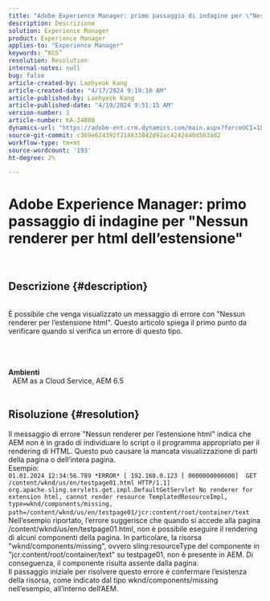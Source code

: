 ```yaml
---
title: "Adobe Experience Manager: primo passaggio di indagine per \"Nessun renderer per l’estensione html\""
description: Descrizione
solution: Experience Manager
product: Experience Manager
applies-to: "Experience Manager"
keywords: “KCS”
resolution: Resolution
internal-notes: null
bug: false
article-created-by: Laehyeok Kang
article-created-date: "4/17/2024 9:19:10 AM"
article-published-by: Laehyeok Kang
article-published-date: "4/19/2024 9:51:15 AM"
version-number: 1
article-number: KA-24080
dynamics-url: "https://adobe-ent.crm.dynamics.com/main.aspx?forceUCI=1&pagetype=entityrecord&etn=knowledgearticle&id=53599787-9bfc-ee11-a1ff-6045bd0065f9"
source-git-commit: c369e624392f218633842d92ac4242440d503ad2
workflow-type: tm+mt
source-wordcount: '193'
ht-degree: 2%

---
```


# Adobe Experience Manager: primo passaggio di indagine per &quot;Nessun renderer per html dell’estensione&quot;

  
## Descrizione {#description}

 <br>È possibile che venga visualizzato un messaggio di errore con &quot;Nessun renderer per l’estensione html&quot;. Questo articolo spiega il primo punto da verificare quando si verifica un errore di questo tipo.<br><br> <br><br>

<b>Ambienti</b>
<br>  AEM as a Cloud Service, AEM 6.5
<br> 

## Risoluzione {#resolution}

Il messaggio di errore &quot;Nessun renderer per l’estensione html&quot; indica che AEM non è in grado di individuare lo script o il programma appropriato per il rendering di HTML. Questo può causare la mancata visualizzazione di parti della pagina o dell’intera pagina. <br>Esempio: <br>`01.01.2024 12:34:56.789 *ERROR* [ 192.168.0.123 [ 0000000000000]  GET /content/wknd/us/en/testpage01.html HTTP/1.1]  org.apache.sling.servlets.get.impl.DefaultGetServlet No renderer for extension html, cannot render resource TemplatedResourceImpl, type=wknd/components/missing, path=/content/wknd/us/en/testpage01/jcr:content/root/container/text` <br>Nell’esempio riportato, l’errore suggerisce che quando si accede alla pagina /content/wknd/us/en/testpage01.html, non è possibile eseguire il rendering di alcuni componenti della pagina. In particolare, la risorsa &quot;wknd/components/missing&quot;, ovvero sling:resourceType del componente in &quot;jcr:content/root/container/text&quot; su testpage01, non è presente in AEM. Di conseguenza, il componente risulta assente dalla pagina. <br>Il passaggio iniziale per risolvere questo errore è confermare l’esistenza della risorsa, come indicato dal tipo wknd/components/missing nell’esempio, all’interno dell’AEM.